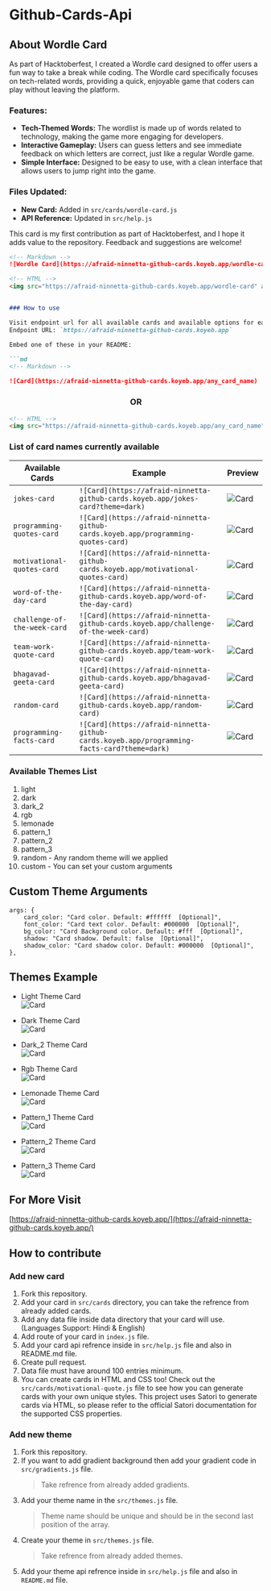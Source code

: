 # Github-Cards-Api
## About Wordle Card

As part of Hacktoberfest, I created a Wordle card designed to offer users a fun way to take a break while coding. The Wordle card specifically focuses on tech-related words, providing a quick, enjoyable game that coders can play without leaving the platform.

### Features:
- **Tech-Themed Words:** The wordlist is made up of words related to technology, making the game more engaging for developers.
- **Interactive Gameplay:** Users can guess letters and see immediate feedback on which letters are correct, just like a regular Wordle game.
- **Simple Interface:** Designed to be easy to use, with a clean interface that allows users to jump right into the game.

### Files Updated:
- **New Card:** Added in `src/cards/wordle-card.js`
- **API Reference:** Updated in `src/help.js`

This card is my first contribution as part of Hacktoberfest, and I hope it adds value to the repository. Feedback and suggestions are welcome!


```markdown
<!-- Markdown -->
![Wordle Card](https://afraid-ninnetta-github-cards.koyeb.app/wordle-card)

<!-- HTML -->
<img src="https://afraid-ninnetta-github-cards.koyeb.app/wordle-card" alt="Wordle Card" />


### How to use

Visit endpoint url for all available cards and available options for each card <br/>
Endpoint URL: `https://afraid-ninnetta-github-cards.koyeb.app`

Embed one of these in your README:

```md
<!-- Markdown -->

![Card](https://afraid-ninnetta-github-cards.koyeb.app/any_card_name)
```

<h3 align="center">OR</h3>

```html
<!-- HTML -->
<img src="https://afraid-ninnetta-github-cards.koyeb.app/any_card_name" alt="Card" />
```

### List of card names currently available

| Available Cards | Example | Preview |
| --------------- | ------- | ------- |
| `jokes-card` | `![Card](https://afraid-ninnetta-github-cards.koyeb.app/jokes-card?theme=dark)` | ![Card](https://afraid-ninnetta-github-cards.koyeb.app/jokes-card?theme=dark) |
| `programming-quotes-card` | `![Card](https://afraid-ninnetta-github-cards.koyeb.app/programming-quotes-card)` | ![Card](https://afraid-ninnetta-github-cards.koyeb.app/programming-quotes-card) |
| `motivational-quotes-card` | `![Card](https://afraid-ninnetta-github-cards.koyeb.app/motivational-quotes-card)` | ![Card](https://afraid-ninnetta-github-cards.koyeb.app/motivational-quotes-card) |
| `word-of-the-day-card` | `![Card](https://afraid-ninnetta-github-cards.koyeb.app/word-of-the-day-card)` | ![Card](https://afraid-ninnetta-github-cards.koyeb.app/word-of-the-day-card) |
| `challenge-of-the-week-card` | `![Card](https://afraid-ninnetta-github-cards.koyeb.app/challenge-of-the-week-card)` | ![Card](https://afraid-ninnetta-github-cards.koyeb.app/challenge-of-the-week-card) |
| `team-work-quote-card` | `![Card](https://afraid-ninnetta-github-cards.koyeb.app/team-work-quote-card)` | ![Card](https://afraid-ninnetta-github-cards.koyeb.app/team-work-quote-card) |
| `bhagavad-geeta-card` | `![Card](https://afraid-ninnetta-github-cards.koyeb.app/bhagavad-geeta-card)` | ![Card](https://afraid-ninnetta-github-cards.koyeb.app/bhagavad-geeta-card) |
| `random-card` | `![Card](https://afraid-ninnetta-github-cards.koyeb.app/random-card)` | ![Card](https://afraid-ninnetta-github-cards.koyeb.app/random-card) |
| `programming-facts-card` | `![Card](https://afraid-ninnetta-github-cards.koyeb.app/programming-facts-card?theme=dark)` | ![Card](https://afraid-ninnetta-github-cards.koyeb.app/programming-facts-card?theme=dark) |

### Available Themes List

1. light
2. dark
3. dark_2
4. rgb
5. lemonade
6. pattern_1
7. pattern_2
8. pattern_3
9. random - Any random theme will we applied
10. custom - You can set your custom arguments

## Custom Theme Arguments

```JS
args: {
    card_color: "Card color. Default: #ffffff  [Optional]",
    font_color: "Card text color. Default: #000000  [Optional]",
    bg_color: "Card Background color. Default: #fff  [Optional]",
    shadow: "Card shadow. Default: false  [Optional]",
    shadow_color: "Card shadow color. Default: #000000  [Optional]",
},
```

## Themes Example

- Light Theme Card <br/>
  ![Card](https://afraid-ninnetta-github-cards.koyeb.app/jokes-card?theme=light)

- Dark Theme Card <br/>
  ![Card](https://afraid-ninnetta-github-cards.koyeb.app/jokes-card?theme=dark)

- Dark_2 Theme Card <br/>
  ![Card](https://afraid-ninnetta-github-cards.koyeb.app/jokes-card?theme=dark_2)

- Rgb Theme Card <br/>
  ![Card](https://afraid-ninnetta-github-cards.koyeb.app/jokes-card?theme=rgb)

- Lemonade Theme Card <br/>
  ![Card](https://afraid-ninnetta-github-cards.koyeb.app/jokes-card?theme=lemonade)

- Pattern_1 Theme Card <br/>
  ![Card](https://afraid-ninnetta-github-cards.koyeb.app/jokes-card?theme=pattern_1)

- Pattern_2 Theme Card <br/>
  ![Card](https://afraid-ninnetta-github-cards.koyeb.app/jokes-card?theme=pattern_2)

- Pattern_3 Theme Card <br/>
  ![Card](https://afraid-ninnetta-github-cards.koyeb.app/jokes-card?theme=pattern_3)

## For More Visit

[https://afraid-ninnetta-github-cards.koyeb.app/](https://afraid-ninnetta-github-cards.koyeb.app/)

## How to contribute

### Add new card

1. Fork this repository.
2. Add your card in `src/cards` directory, you can take the refrence from already added cards.
3. Add any data file inside data directory that your card will use. (Languages Support: Hindi & English)
4. Add route of your card in `index.js` file.
5. Add your card api refrence inside in `src/help.js` file and also in README.md file.
6. Create pull request.
7. Data file must have around 100 entries minimum.
8. You can create cards in HTML and CSS too! Check out the `src/cards/motivational-quote.js` file to see how you can generate cards with your own unique styles. This project uses Satori to generate cards via HTML, so please refer to the official Satori documentation for the supported CSS properties.

### Add new theme

1. Fork this repository.
2. If you want to add gradient background then add your gradient code in `src/gradients.js` file.
   > Take refrence from already added gradients.
3. Add your theme name in the `src/themes.js` file.
   > Theme name should be unique and should be in the second last position of the array.
4. Create your theme in `src/themes.js` file.
   > Take refrence from already added themes.
5. Add your theme api refrence inside in `src/help.js` file and also in `README.md` file.
